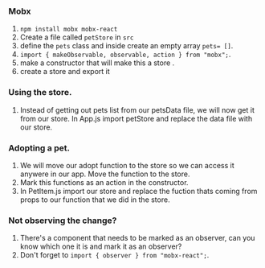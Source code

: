### Mobx

1. `npm install mobx mobx-react`
2. Create a file called `petStore` in `src`
3. define the `pets` class and inside create an empty array `pets= []`.
4. `import { makeObservable, observable, action } from "mobx";`.
5. make a constructor that will make this a store .
6. create a store and export it

### Using the store.

1. Instead of getting out pets list from our petsData file, we will now get it from our store. In App.js import petStore and replace the data file with our store.

### Adopting a pet.

1. We will move our adopt function to the store so we can access it anywere in our app. Move the function to the store.
2. Mark this functions as an action in the constructor.
3. In PetItem.js import our store and replace the fuction thats coming from props to our function that we did in the store.

### Not observing the change?

1. There's a component that needs to be marked as an observer, can you know which one it is and mark it as an observer?
2. Don't forget to `import { observer } from "mobx-react";`.
